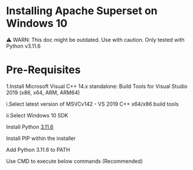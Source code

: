 # Installing Apache Superset on Windows 10
⚠️ WARN: This doc might be outdated. Use with caution. Only tested with Python v3.11.6

# Pre-Requisites

1.Install Microsoft Visual C++ 14.x standalone: Build Tools for Visual Studio 2019 (x86, x64, ARM, ARM64)

i.Select latest version of MSVCv142 - VS 2019 C++ x64/x86 build tools

ii.Select Windows 10 SDK

Install Python [3.11.6](https://www.python.org/downloads/release/python-3116/)

Install PIP within the installer

Add Python 3.11.6 to PATH

Use CMD to execute below commands (Recommended)

